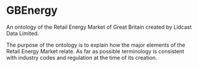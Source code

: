 # GBEnergy

An ontology of the Retail Energy Market of Great Britain created by Lidcast Data Limited.

The purpose of the ontology is to explain how the major elements of the Retail Energy Market relate. As far as possible terminology is consistent with industry codes and regulation at the time of its creation.

